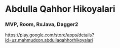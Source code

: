 # Abdulla Qahhor Hikoyalari

### MVP, Room, RxJava, Dagger2

https://play.google.com/store/apps/details?id=uz.mahmudxon.abdullaqahhorhikoyalari
